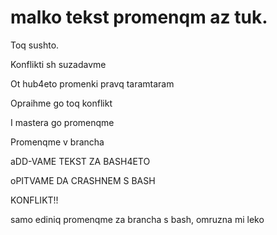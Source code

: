 # malko tekst promenqm az tuk.
Toq sushto.

Konflikti sh suzadavme

Ot hub4eto promenki pravq taramtaram

Opraihme go toq konflikt

I mastera go promenqme

Promenqme v brancha

aDD-VAME TEKST ZA BASH4ETO


oPITVAME DA CRASHNEM S BASH

KONFLIKT!!

samo ediniq promenqme za brancha s bash, omruzna mi leko

